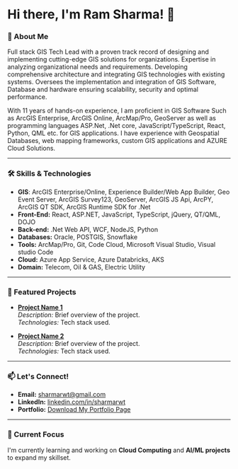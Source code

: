 # Hi there, I'm Ram Sharma! 👋

### 🚀 About Me
 Full stack GIS Tech Lead with a proven track record of designing and implementing cutting-edge GIS solutions for organizations. Expertise in analyzing organizational needs and requirements. Developing
comprehensive architecture and integrating GIS technologies with existing systems. Oversees the implementation and integration of GIS Software, Database and hardware ensuring scalability, security and optimal performance.

 With 11 years of hands-on experience, I am proficient in GIS Software Such as ArcGIS Enterprise, ArcGIS Online, ArcMap/Pro, GeoServer as well as programming languages ASP.Net, .Net core, JavaScript/TypeScript, React, Python, QML etc. for GIS applications. I have experience with Geospatial Databases, web mapping frameworks, custom GIS applications and AZURE Cloud Solutions.

---

### 🛠️ Skills & Technologies
- **GIS**: ArcGIS Enterprise/Online, Experience Builder/Web App Builder, Geo Event Server, ArcGIS Survey123, GeoServer, ArcGIS JS Api, ArcPY, ArcGIS QT SDK, ArcGIS Runtime SDK for .Net
- **Front-End:** React, ASP.NET, JavaScript, TypeScript, jQuery, QT/QML, DOJO
- **Back-end:** .Net Web API, WCF, NodeJS, Python
- **Databases:** Oracle, POSTGIS, Snowflake
- **Tools:** ArcMap/Pro, Git, Code Cloud, Microsoft Visual Studio, Visual studio Code
- **Cloud:** Azure App Service, Azure Databricks, AKS
- **Domain:** Telecom, Oil & GAS, Electric Utility
  

---

### 📂 Featured Projects
- **[Project Name 1](#)**  
  *Description:* Brief overview of the project.  
  *Technologies:* Tech stack used.  

- **[Project Name 2](#)**  
  *Description:* Brief overview of the project.  
  *Technologies:* Tech stack used.  

---

### 📫 Let's Connect!
- **Email:** [sharmarwt@gmail.com](mailto:sharmarwt@gmail.com)  
- **LinkedIn:** [linkedin.com/in/sharmarwt](https://www.linkedin.com/in/sharmarwt)  
- **Portfolio:** [Download My Portfolio Page](#)  

---

### 🌱 Current Focus
I'm currently learning and working on **Cloud Computing** and **AI/ML projects** to expand my skillset.  
